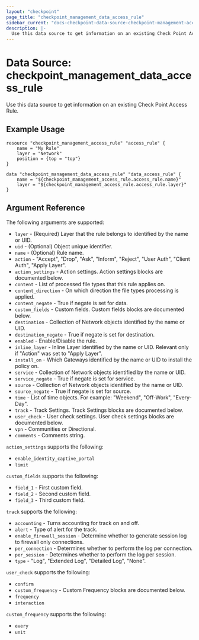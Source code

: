 ```yaml
---
layout: "checkpoint"
page_title: "checkpoint_management_data_access_rule"
sidebar_current: "docs-checkpoint-data-source-checkpoint-management-access-rule"
description: |-
  Use this data source to get information on an existing Check Point Access Rule.
---
```


# Data Source: checkpoint_management_data_access_rule

Use this data source to get information on an existing Check Point Access Rule.

## Example Usage


```hcl
resource "checkpoint_management_access_rule" "access_rule" {
    name = "My Rule"
	layer = "Network"
	position = {top = "top"}
}

data "checkpoint_management_data_access_rule" "data_access_rule" {
    name = "${checkpoint_management_access_rule.access_rule.name}"
    layer = "${checkpoint_management_access_rule.access_rule.layer}"
}
```

## Argument Reference

The following arguments are supported:

* `layer` - (Required) Layer that the rule belongs to identified by the name or UID.
* `uid` - (Optional) Object unique identifier.
* `name` - (Optional) Rule name.
* `action` - \"Accept\", \"Drop\", \"Ask\", \"Inform\", \"Reject\", \"User Auth\", \"Client Auth\", \"Apply Layer\".
* `action_settings` - Action settings. Action settings blocks are documented below.
* `content` - List of processed file types that this rule applies on.
* `content_direction` - On which direction the file types processing is applied.
* `content_negate` - True if negate is set for data.
* `custom_fields` - Custom fields. Custom fields blocks are documented below.
* `destination` - Collection of Network objects identified by the name or UID.
* `destination_negate` - True if negate is set for destination.
* `enabled` - Enable/Disable the rule.
* `inline_layer` - Inline Layer identified by the name or UID. Relevant only if \"Action\" was set to \"Apply Layer\".
* `install_on` - Which Gateways identified by the name or UID to install the policy on.
* `service` - Collection of Network objects identified by the name or UID.
* `service_negate` - True if negate is set for service.
* `source` - Collection of Network objects identified by the name or UID.
* `source_negate` - True if negate is set for source.
* `time` - List of time objects. For example: \"Weekend\", \"Off-Work\", \"Every-Day\".
* `track` - Track Settings. Track Settings blocks are documented below.
* `user_check` - User check settings. User check settings blocks are documented below.
* `vpn` - Communities or Directional.
* `comments` - Comments string.


`action_settings` supports the following:

* `enable_identity_captive_portal` 
* `limit` 

`custom_fields` supports the following:

* `field_1` - First custom field.
* `field_2` - Second custom field.
* `field_3` - Third custom field.

`track` supports the following:

* `accounting` - Turns accounting for track on and off.
* `alert` - Type of alert for the track.
* `enable_firewall_session` - Determine whether to generate session log to firewall only connections.
* `per_connection` - Determines whether to perform the log per connection.
* `per_session` - Determines whether to perform the log per session.
* `type` - \"Log\", \"Extended Log\", \"Detailed Log\", \"None\".

`user_check` supports the following:

* `confirm`
* `custom_frequency` - Custom Frequency blocks are documented below.
* `frequency`
* `interaction`

`custom_frequency` supports the following:

* `every`
* `unit`











